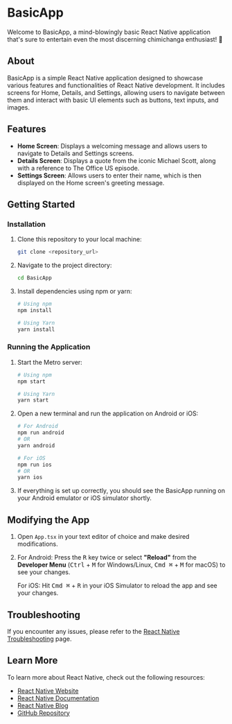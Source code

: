 # BasicApp

Welcome to BasicApp, a mind-blowingly basic React Native application that's sure to entertain even the most discerning chimichanga enthusiast! 🌯

## About

BasicApp is a simple React Native application designed to showcase various features and functionalities of React Native development. It includes screens for Home, Details, and Settings, allowing users to navigate between them and interact with basic UI elements such as buttons, text inputs, and images.

## Features

- **Home Screen**: Displays a welcoming message and allows users to navigate to Details and Settings screens.
- **Details Screen**: Displays a quote from the iconic Michael Scott, along with a reference to The Office US episode.
- **Settings Screen**: Allows users to enter their name, which is then displayed on the Home screen's greeting message.

## Getting Started

### Installation

1. Clone this repository to your local machine:

   ```bash
   git clone <repository_url>
   ```

2. Navigate to the project directory:

   ```bash
   cd BasicApp
   ```

3. Install dependencies using npm or yarn:

   ```bash
   # Using npm
   npm install

   # Using Yarn
   yarn install
   ```

### Running the Application

1. Start the Metro server:

   ```bash
   # Using npm
   npm start

   # Using Yarn
   yarn start
   ```

2. Open a new terminal and run the application on Android or iOS:

   ```bash
   # For Android
   npm run android
   # OR
   yarn android

   # For iOS
   npm run ios
   # OR
   yarn ios
   ```

3. If everything is set up correctly, you should see the BasicApp running on your Android emulator or iOS simulator shortly.

## Modifying the App

1. Open `App.tsx` in your text editor of choice and make desired modifications.

2. For Android: Press the <kbd>R</kbd> key twice or select **"Reload"** from the **Developer Menu** (<kbd>Ctrl</kbd> + <kbd>M</kbd> for Windows/Linux, <kbd>Cmd ⌘</kbd> + <kbd>M</kbd> for macOS) to see your changes.
   
   For iOS: Hit <kbd>Cmd ⌘</kbd> + <kbd>R</kbd> in your iOS Simulator to reload the app and see your changes.

## Troubleshooting

If you encounter any issues, please refer to the [React Native Troubleshooting](https://reactnative.dev/docs/troubleshooting) page.

## Learn More

To learn more about React Native, check out the following resources:

- [React Native Website](https://reactnative.dev)
- [React Native Documentation](https://reactnative.dev/docs/getting-started)
- [React Native Blog](https://reactnative.dev/blog)
- [GitHub Repository](https://github.com/facebook/react-native)
